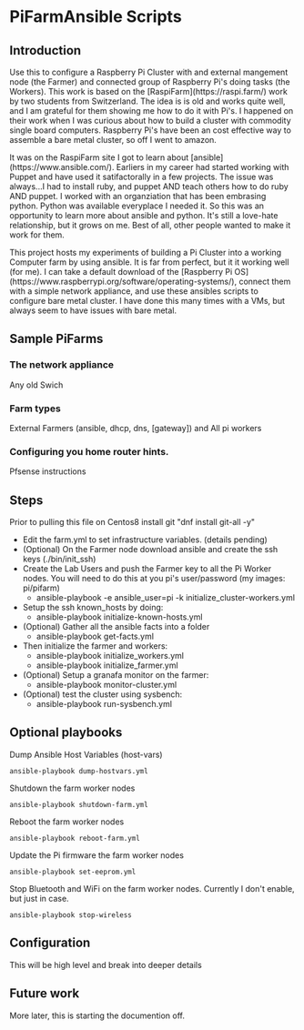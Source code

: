 <H1>PiFarmAnsible Scripts</H1>   

## Introduction

<p>Use this to configure a Raspberry Pi Cluster with and external mangement node (the Farmer) and connected group of Raspberry Pi's doing tasks (the Workers).
This work is based on the [RaspiFarm](https://raspi.farm/) work by two students from Switzerland. The idea is is old and works quite
well, and I am grateful for them showing me how to do it with Pi's. I happened on their work when I was curious about how to build a cluster with commodity single board computers.  
Raspberry Pi's have been an cost effective way to assemble a bare metal cluster, so off I went to amazon. 

<p>It was on the RaspiFarm site I got to learn about [ansible](https://www.ansible.com/).  Earliers in my career had started working with Puppet and have used it satifactorally in a few projects.  The issue was always...I had to install ruby, and puppet AND teach others how to do ruby AND puppet. I worked with an organziation that has been embrasing python. Python was available everyplace I needed it. So this was an opportunity to learn more about ansible and python.  It's still a love-hate relationship, but it grows on me.  Best of all, other people wanted to make it work for them.</p>

<p>This project hosts my experiments of building a Pi Cluster into a working Computer farm by using ansible.  It is far from perfect, but it it working well (for me). I can take a default download of the [Raspberry Pi OS](https://www.raspberrypi.org/software/operating-systems/), connect them with a simple network appliance, and use these ansibles scripts to configure bare metal cluster. I have done this many times with a VMs, but always seem to have issues with bare metal.</p>

## Sample PiFarms

###  The network appliance

Any old Swich

###  Farm types

External Farmers (ansible, dhcp, dns, [gateway]) and  All pi workers


### Configuring you home router hints.

Pfsense instructions

## Steps

Prior to pulling this file on Centos8 install git  "dnf install git-all -y"

- Edit the farm.yml to set infrastructure variables. (details pending)
- (Optional) On the Farmer node download ansible and create the ssh keys  (./bin/init_ssh)
- Create the Lab Users and push the Farmer key to all the Pi Worker nodes. You will need to do this at you pi's user/password  (my images: pi/pifarm)
  - ansible-playbook -e ansible_user=pi -k initialize_cluster-workers.yml
- Setup the ssh known_hosts by doing:
  - ansible-playbook initialize-known-hosts.yml
- (Optional) Gather all the ansible facts into a folder
  - ansible-playbook get-facts.yml
- Then initialize the farmer and workers:
  - ansible-playbook initialize_workers.yml
  - ansible-playbook initialize_farmer.yml
- (Optional) Setup a granafa monitor on the farmer:
  - ansible-playbook monitor-cluster.yml
- (Optional) test the cluster using sysbench:
  - ansible-playbook  run-sysbench.yml

## Optional playbooks

Dump Ansible Host Variables (host-vars)
```
ansible-playbook dump-hostvars.yml
```
Shutdown the farm worker nodes
```
ansible-playbook shutdown-farm.yml
```
Reboot the farm worker nodes
```
ansible-playbook reboot-farm.yml
```
Update the Pi firmware the farm worker nodes
```
ansible-playbook set-eeprom.yml
```
Stop Bluetooth and WiFi on the farm worker nodes.  Currently I don't enable, but just in case.
```
ansible-playbook stop-wireless
```
## Configuration

This will be high level and break into deeper details

## Future work


More later, this is starting the documention off.
